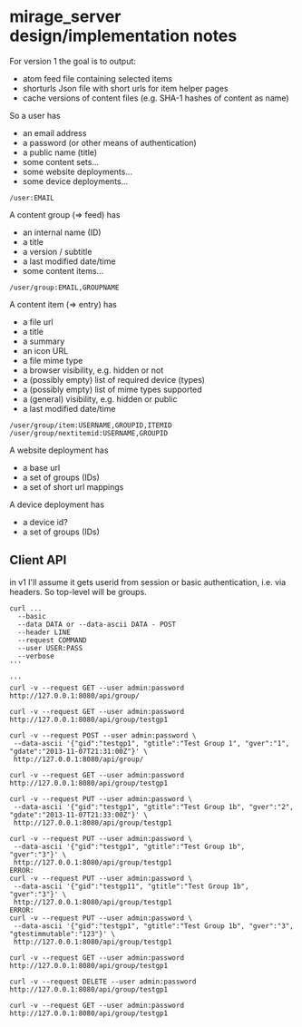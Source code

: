 # mirage_server design/implementation notes

For version 1 the goal is to output:

- atom feed file containing selected items
- shorturls Json file with short urls for item helper pages
- cache versions of content files (e.g. SHA-1 hashes of content as name)

So a user has 

- an email address
- a password (or other means of authentication)
- a public name (title)
- some content sets...
- some website deployments...
- some device deployments...

`/user:EMAIL`

A content group (=> feed) has

- an internal name (ID)
- a title
- a version / subtitle
- a last modified date/time
- some content items...

`/user/group:EMAIL,GROUPNAME`

A content item (=> entry) has

- a file url 
- a title
- a summary
- an icon URL
- a file mime type
- a browser visibility, e.g. hidden or not
- a (possibly empty) list of required device (types)
- a (possibly empty) list of mime types supported
- a (general) visibility, e.g. hidden or public
- a last modified date/time

`/user/group/item:USERNAME,GROUPID,ITEMID`
`/user/group/nextitemid:USERNAME,GROUPID`

A website deployment has

- a base url
- a set of groups (IDs)
- a set of short url mappings

A device deployment has

- a device id?
- a set of groups (IDs)

## Client API

in v1 I'll assume it gets userid from session or basic authentication, i.e. via headers. So top-level will be groups.

```
curl ...
  --basic
  --data DATA or --data-ascii DATA - POST
  --header LINE
  --request COMMAND
  --user USER:PASS
  --verbose
'''

'''
curl -v --request GET --user admin:password http://127.0.0.1:8080/api/group/

curl -v --request GET --user admin:password http://127.0.0.1:8080/api/group/testgp1

curl -v --request POST --user admin:password \
 --data-ascii '{"gid":"testgp1", "gtitle":"Test Group 1", "gver":"1", "gdate":"2013-11-07T21:31:00Z"}' \
 http://127.0.0.1:8080/api/group/

curl -v --request GET --user admin:password http://127.0.0.1:8080/api/group/testgp1

curl -v --request PUT --user admin:password \
 --data-ascii '{"gid":"testgp1", "gtitle":"Test Group 1b", "gver":"2", "gdate":"2013-11-07T21:33:00Z"}' \
 http://127.0.0.1:8080/api/group/testgp1

curl -v --request PUT --user admin:password \
 --data-ascii '{"gid":"testgp1", "gtitle":"Test Group 1b", "gver":"3"}' \
 http://127.0.0.1:8080/api/group/testgp1
ERROR:
curl -v --request PUT --user admin:password \
 --data-ascii '{"gid":"testgp11", "gtitle":"Test Group 1b", "gver":"3"}' \
 http://127.0.0.1:8080/api/group/testgp1
ERROR:
curl -v --request PUT --user admin:password \
 --data-ascii '{"gid":"testgp1", "gtitle":"Test Group 1b", "gver":"3", "gtestimmutable":"123"}' \
 http://127.0.0.1:8080/api/group/testgp1

curl -v --request GET --user admin:password http://127.0.0.1:8080/api/group/testgp1

curl -v --request DELETE --user admin:password http://127.0.0.1:8080/api/group/testgp1

curl -v --request GET --user admin:password http://127.0.0.1:8080/api/group/testgp1
```

